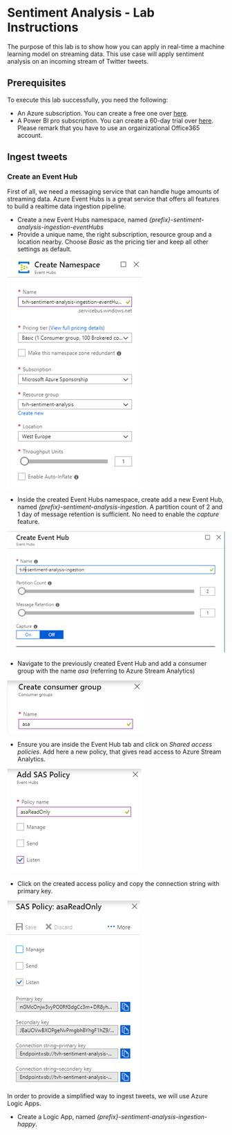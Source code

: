 # Sentiment Analysis - Lab Instructions
The purpose of this lab is to show how you can apply in real-time a machine learning model on streaming data.  This use case will apply sentiment analysis on an incoming stream of Twitter tweets.

## Prerequisites
To execute this lab successfully, you need the following:
* An Azure subscription.  You can create a free one over [here](https://azure.microsoft.com/en-us/free/).
* A Power BI pro subscription.  You can create a 60-day trial over [here](https://signup.microsoft.com/signup?sku=a403ebcc-fae0-4ca2-8c8c-7a907fd6c235&email&ru=https%3A%2F%2Fapp.powerbi.com%3Fpbi_source%3Dweb%26redirectedFromSignup%3D1%26noSignUpCheck%3D1).  
Please remark that you have to use an orgainizational Office365 account.

## Ingest tweets
### Create an Event Hub
First of all, we need a messaging service that can handle huge amounts of streaming data.  Azure Event Hubs is a great service that offers all features to build a realtime data ingestion pipeline.
* Create a new Event Hubs namespace, named _{prefix}-sentiment-analysis-ingestion-eventHubs_
* Provide a unique name, the right subscription, resource group and a location nearby.  Choose _Basic_ as the pricing tier and keep all other settings as default.

![](./images/eventHubs-createNamespace.png "Create Event Hubs namespace")

* Inside the created Event Hubs namespace, create add a new Event Hub, named _{prefix}-sentiment-analysis-ingestion_.  A partition count of 2 and 1 day of message retention is sufficient.  No need to enable the _capture_ feature.

![](./images/eventHubs-createEventHub.png "Create Event Hub")

* Navigate to the previously created Event Hub and add a consumer group with the name _asa_ (referring to Azure Stream Analytics)

![](./images/eventHubs-createConsumerGroup.png "Create consumer group")

* Ensure you are inside the Event Hub tab and click on _Shared access policies_.  Add here a new policy, that gives read access to Azure Stream Analytics.

![](./images/eventHubs-createAccessPolicy.png "Create access policy")

* Click on the created access policy and copy the connection string with primary key.

![](./images/eventHubs-copyConnectionString.png "Copy connection string")

In order to provide a simplified way to ingest tweets, we will use Azure Logic Apps.
* Create a Logic App, named _{prefix}-sentiment-analysis-ingestion-happy_.



